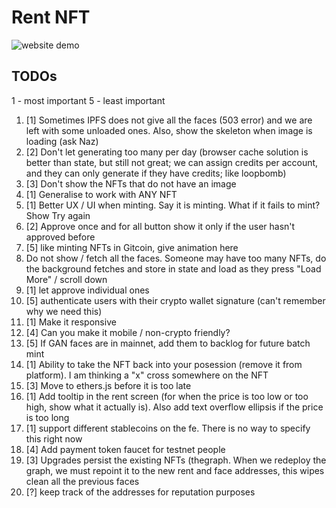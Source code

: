 # Rent NFT

![website demo](https://gateway.pinata.cloud/ipfs/QmQ1VCsaXxZMSptNU3fBeDXEVyggGARj52NCmmnZFffsFP)

## TODOs

1 - most important
5 - least important

1. [1] Sometimes IPFS does not give all the faces (503 error) and we are left with some unloaded ones. Also, show the skeleton when image is loading (ask Naz)
2. [2] Don't let generating too many per day (browser cache solution is better than state, but still not great; we can assign credits per account, and they can only generate if they have credits; like loopbomb)
3. [3] Don't show the NFTs that do not have an image
4. [1] Generalise to work with ANY NFT
5. [1] Better UX / UI when minting. Say it is minting. What if it fails to mint? Show Try again
6. [2] Approve once and for all button show it only if the user hasn't approved before
7. [5] like minting NFTs in Gitcoin, give animation here
8. Do not show / fetch all the faces. Someone may have too many NFTs, do the background fetches and store in state and load as they press "Load More" / scroll down
9. [1] let approve individual ones
10. [5] authenticate users with their crypto wallet signature (can't remember why we need this)
11. [1] Make it responsive
12. [4] Can you make it mobile / non-crypto friendly?
13. [5] If GAN faces are in mainnet, add them to backlog for future batch mint
14. [1] Ability to take the NFT back into your posession (remove it from platform). I am thinking a "x" cross somewhere on the NFT
15. [3] Move to ethers.js before it is too late
16. [1] Add tooltip in the rent screen (for when the price is too low or too high, show what it actually is). Also add text overflow ellipsis if the price is too long
17. [1] support different stablecoins on the fe. There is no way to specify this right now
18. [4] Add payment token faucet for testnet people
19. [3] Upgrades persist the existing NFTs (thegraph. When we redeploy the graph, we must repoint it to the new rent and face addresses, this wipes clean all the previous faces
20. [?] keep track of the addresses for reputation purposes
